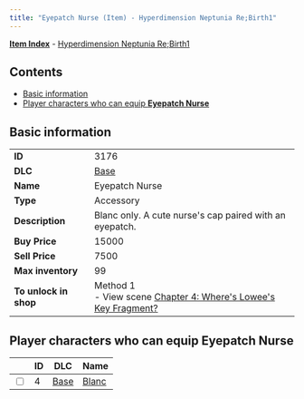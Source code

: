 ```yaml
---
title: "Eyepatch Nurse (Item) - Hyperdimension Neptunia Re;Birth1"
---
```


[**Item Index**](/neptunia/rb1/item/index.html) - [Hyperdimension Neptunia Re;Birth1](/neptunia/rb1)

## Contents

- [Basic information](#basic-information)
- [Player characters who can equip **Eyepatch Nurse**](#player-characters-who-can-equip-eyepatch-nurse)

## Basic information

|   |   |
| -- | -- |
| **ID** | 3176 |
| **DLC** | [Base](/neptunia/rb1/dlc/1-base.html) |
| **Name** | Eyepatch Nurse |
| **Type** | Accessory |
| **Description** | Blanc only. A cute nurse's cap paired with an eyepatch. |
| **Buy Price** | 15000 |
| **Sell Price** | 7500 |
| **Max inventory** | 99 |
| **To unlock in shop** | Method 1<br />- View scene [Chapter 4: Where's Lowee's Key Fragment?](/neptunia/rb1/scene/1-410-chapter-4-wheres-lowees-key-fragment.html) |

## Player characters who can equip **Eyepatch Nurse**

|    | ID | DLC | Name |
| -- | -- | --- | ---- |
| <input type="checkbox" id="rb1-player-1-4" class="trackbox" /> | 4 | [Base](/neptunia/rb1/dlc/1-base.html) | [Blanc](/neptunia/rb1/player/1-4-blanc.html) |